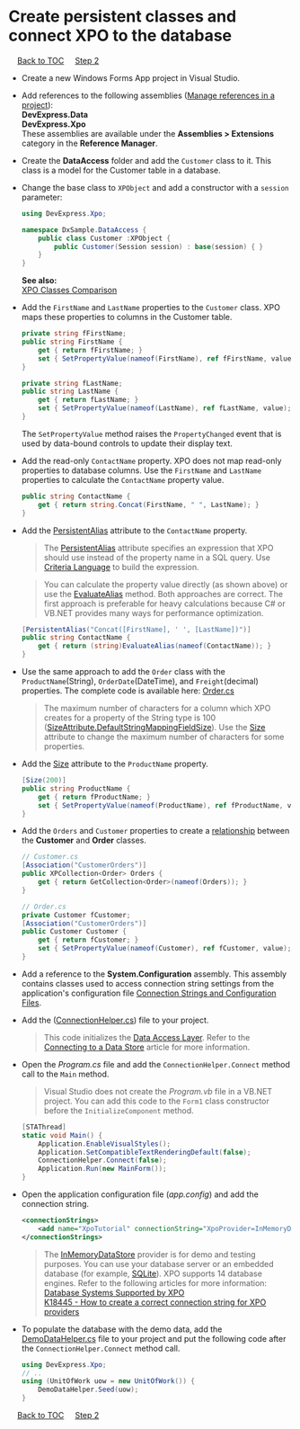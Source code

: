 # Create persistent classes and connect XPO to the database

&nbsp;&nbsp;&nbsp;
[Back to TOC](/Tutorials/WinForms/Classic/)
&nbsp;&nbsp;&nbsp;
[Step 2](/Tutorials/WinForms/Classic/connect-data-grid-to-xpo-objects.md)   

* Create a new Windows Forms App project in Visual Studio.
* Add references to the following assemblies ([Manage references in a project](https://docs.microsoft.com/en-us/visualstudio/ide/managing-references-in-a-project)):  
  **DevExpress.Data**  
  **DevExpress.Xpo**  
  These assemblies are available under the **Assemblies > Extensions** category in the **Reference Manager**. 
* Create the **DataAccess** folder and add the `Customer` class to it. This class is a model for the Customer table in a database.
* Change the base class to `XPObject` and add a constructor with a `session` parameter:  
    ``` csharp
    using DevExpress.Xpo;

    namespace DxSample.DataAccess {
        public class Customer :XPObject {
            public Customer(Session session) : base(session) { }
        }
    }
    ```
    **See also:**   
    [XPO Classes Comparison](https://docs.devexpress.com/XPO/3311/concepts/xpo-classes-comparison)
* Add the `FirstName` and `LastName` properties to the `Customer` class. XPO maps these properties to columns in the Customer table.
    ```csharp
    private string fFirstName;
    public string FirstName {
        get { return fFirstName; }
        set { SetPropertyValue(nameof(FirstName), ref fFirstName, value); }
    }

    private string fLastName;
    public string LastName {
        get { return fLastName; }
        set { SetPropertyValue(nameof(LastName), ref fLastName, value); }
    }
    ```
    The `SetPropertyValue` method raises the `PropertyChanged` event that is used by data-bound controls to update their display text.
* Add the read-only `ContactName` property. XPO does not map read-only properties to database columns. Use the `FirstName` and `LastName` properties to calculate the `ContactName` property value.
    ```csharp
    public string ContactName {
        get { return string.Concat(FirstName, " ", LastName); }
    }
    ```
* Add the [PersistentAlias](https://docs.devexpress.com/XPO/DevExpress.Xpo.PersistentAliasAttribute) attribute to the `ContactName` property. 
  >The [PersistentAlias](https://docs.devexpress.com/XPO/DevExpress.Xpo.PersistentAliasAttribute) attribute specifies an expression that XPO should use instead of the property name in a SQL query. Use [Criteria Language](https://docs.devexpress.com/CoreLibraries/4928/devexpress-data-library/criteria-language-syntax) to build the expression. 

  > You can calculate the property value directly (as shown above) or use the [EvaluateAlias](https://docs.devexpress.com/XPO/DevExpress.Xpo.XPBaseObject.EvaluateAlias(System.String)) method. Both approaches are correct. The first approach is preferable for heavy calculations because C# or VB.NET provides many ways for performance optimization.  
    ```csharp
    [PersistentAlias("Concat([FirstName], ' ', [LastName])")]
    public string ContactName {
        get { return (string)EvaluateAlias(nameof(ContactName)); }
    }
    ```
* Use the same approach to add the `Order` class with the `ProductName`(String), `OrderDate`(DateTime), and `Freight`(decimal) properties. The complete code is available here: [Order.cs](/Tutorials/WinForms/Classic/CS/DataAccess/Order.cs)  
  > The maximum number of characters for a column which XPO creates for a property of the String type is 100 ([SizeAttribute.DefaultStringMappingFieldSize](https://docs.devexpress.com/XPO/DevExpress.Xpo.SizeAttribute.DefaultStringMappingFieldSize)). Use the [Size](https://docs.devexpress.com/XPO/DevExpress.Xpo.SizeAttribute) attribute to change the maximum number of characters for some properties.
* Add the [Size](https://docs.devexpress.com/XPO/DevExpress.Xpo.SizeAttribute) attribute to the `ProductName` property.
    ```cs
    [Size(200)]
    public string ProductName {
        get { return fProductName; }
        set { SetPropertyValue(nameof(ProductName), ref fProductName, value); }
    }
    ```
* Add the `Orders` and `Customer` properties to create a [relationship](https://docs.devexpress.com/XPO/2041/concepts/relationships-between-objects) between the **Customer** and **Order** classes.
    ```csharp
    // Customer.cs
    [Association("CustomerOrders")]
    public XPCollection<Order> Orders {
        get { return GetCollection<Order>(nameof(Orders)); }
    }
    
    // Order.cs
    private Customer fCustomer;
    [Association("CustomerOrders")]
    public Customer Customer {
        get { return fCustomer; }
        set { SetPropertyValue(nameof(Customer), ref fCustomer, value); }
    }
    ```
* Add a reference to the **System.Configuration** assembly. This assembly contains classes used to access connection string settings from the application's configuration file [Connection Strings and Configuration Files](https://docs.microsoft.com/en-us/dotnet/framework/data/adonet/connection-strings-and-configuration-files).
* Add the ([ConnectionHelper.cs](/Tutorials/WinForms/Classic/CS/DataAccess/ConnectionHelper.cs)) file to your project. 
  >This code initializes the [Data Access Layer](https://docs.devexpress.com/XPO/2121/Feature-Center/Connecting-to-a-Data-Store/Data-Access-Layer). Refer to the [Connecting to a Data Store](https://docs.devexpress.com/XPO/2020/feature-center/connecting-to-a-data-store) article for more information.
* Open the *Program.cs* file and add the `ConnectionHelper.Connect` method call to the `Main` method.
  >Visual Studio does not create the *Program.vb* file in a VB.NET project. You can add this code to the `Form1` class constructor before the `InitializeComponent` method.
    ```csharp
    [STAThread]
    static void Main() {
        Application.EnableVisualStyles();
        Application.SetCompatibleTextRenderingDefault(false);
        ConnectionHelper.Connect(false);
        Application.Run(new MainForm());
    }
    ```
* Open the application configuration file (*app.config*) and add the connection string. 
    ```xml
    <connectionStrings>
        <add name="XpoTutorial" connectionString="XpoProvider=InMemoryDataStore"/>
    </connectionStrings>
    ```
    >The [InMemoryDataStore](https://docs.devexpress.com/XPO/DevExpress.Xpo.DB.InMemoryDataStore) provider is for demo and testing purposes. You can use your database server or an embedded database (for example, [SQLite](https://www.sqlite.org/index.html)). XPO supports 14 database engines. Refer to the following articles for more information:\
    >[Database Systems Supported by XPO](https://docs.devexpress.com/XPO/2114/Fundamentals/Database-Systems-Supported-by-XPO)\
    >[K18445 - How to create a correct connection string for XPO providers](https://www.devexpress.com/Support/Center/Question/Details/K18445)
* To populate the database with the demo data, add the [DemoDataHelper.cs](/Tutorials/WinForms/Classic/CS/DataAccess/DemoDataHelper.cs) file to your project and put the following code after the `ConnectionHelper.Connect` method call.
    ```csharp
    using DevExpress.Xpo;
    // ..
    using (UnitOfWork uow = new UnitOfWork()) {
        DemoDataHelper.Seed(uow);
    }
    ```
&nbsp;&nbsp;&nbsp;
[Back to TOC](/Tutorials/WinForms/Classic/)
&nbsp;&nbsp;&nbsp;
[Step 2](/Tutorials/WinForms/Classic/connect-data-grid-to-xpo-objects.md)   

